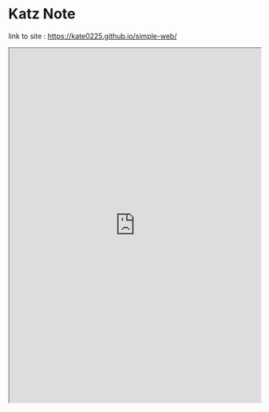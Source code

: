 # Katz Note

link to site : https://kate0225.github.io/simple-web/


<iframe src="https://public.tableau.com/shared/9MN9WZN67?:showVizHome=no&:embed=true" width="100%" height="710"></iframe>
